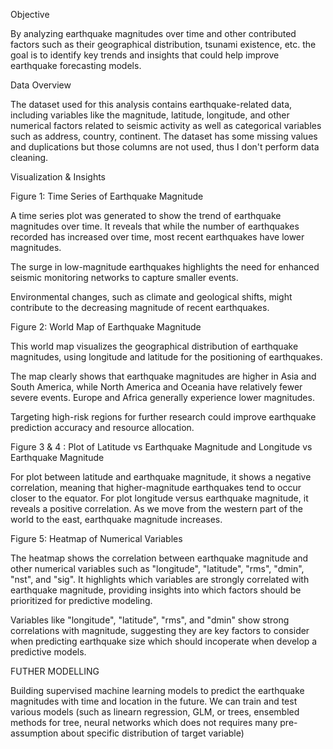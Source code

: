 Objective

By analyzing earthquake magnitudes over time and other contributed factors such as their geographical distribution, tsunami existence, etc. the goal is to identify key trends and insights that could help improve earthquake forecasting models.

Data Overview

The dataset used for this analysis contains earthquake-related data, including variables like the magnitude, latitude, longitude, and other numerical factors related to seismic activity as well as categorical variables such as address, country, continent. The dataset has some missing values and duplications but those columns are not used, thus I don't perform data cleaning.

Visualization & Insights

Figure 1: Time Series of Earthquake Magnitude

A time series plot was generated to show the trend of earthquake magnitudes over time. It reveals that while the number of earthquakes recorded has increased over time, most recent earthquakes have lower magnitudes. 

The surge in low-magnitude earthquakes highlights the need for enhanced seismic monitoring networks to capture smaller events.

Environmental changes, such as climate and geological shifts, might contribute to the decreasing magnitude of recent earthquakes.

Figure 2: World Map of Earthquake Magnitude

This world map visualizes the geographical distribution of earthquake magnitudes, using longitude and latitude for the positioning of earthquakes. 

The map clearly shows that earthquake magnitudes are higher in Asia and South America, while North America and Oceania have relatively fewer severe events. Europe and Africa generally experience lower magnitudes.

Targeting high-risk regions for further research could improve earthquake prediction accuracy and resource allocation.

Figure 3 & 4 : Plot of Latitude vs Earthquake Magnitude and Longitude vs Earthquake Magnitude

For plot between latitude and earthquake magnitude, it shows a negative correlation, meaning that higher-magnitude earthquakes tend to occur closer to the equator.
For plot longitude versus earthquake magnitude, it reveals a positive correlation. As we move from the western part of the world to the east, earthquake magnitude increases.

Figure 5: Heatmap of Numerical Variables

The heatmap shows the correlation between earthquake magnitude and other numerical variables such as "longitude", "latitude", "rms", "dmin", "nst", and "sig". It highlights which variables are strongly correlated with earthquake magnitude, providing insights into which factors should be prioritized for predictive modeling.

Variables like "longitude", "latitude", "rms", and "dmin" show strong correlations with magnitude, suggesting they are key factors to consider when predicting earthquake size which should incoperate when develop a predictive models.

FUTHER MODELLING

Building supervised machine learning models to predict the earthquake magnitudes with time and location in the future. We can train and test various models (such as linearn regression, GLM, or trees, ensembled methods for tree, neural networks which does not requires many pre-assumption about specific distribution of target variable)
